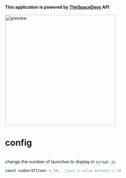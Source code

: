 
**This application is powered by [TheSpaceDevs](https://thespacedevs.com/) API**
\
\
<img src="https://cdn.discordapp.com/attachments/393067783979532290/864598758620397568/unknown.png" alt="preview" width="360"/>
# config
\
change the number of launches to display in `script.js`
```javascript
const numberOfItems = 10;  //put a value between 1-10
```